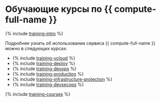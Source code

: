 # Обучающие курсы по {{ compute-full-name }}

{% include [training-intro](../_includes/training/training-intro.md) %}

Подробнее узнать об использовании сервиса {{ compute-full-name }} можно в следующих курсах:
* {% include [training-ycloud](../_includes/training/training-csi.md) %}
* {% include [training-deploy](../_includes/training/training-gid.md) %}
* {% include [training-devops](../_includes/training/training-dde.md) %}
* {% include [training-production](../_includes/training/training-ppp.md) %}
* {% include [training-infrastructure-protection](../_includes/training/training-pce.md) %}
* {% include [training-devsecops](../_includes/training/training-dso.md) %}

{% include [training-courses](../_includes/training/training-courses.md) %}